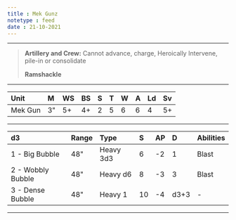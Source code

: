 ```yaml
---
title : Mek Gunz
notetype : feed
date : 21-10-2021
---
```


---

> **Artillery and Crew:** Cannot advance, charge, Heroically Intervene, pile-in or consolidate
>
> **Ramshackle**

---

| Unit    | M   | WS  | BS  | S   | T   | W   | A   | Ld  | Sv  |
|:------- |:--- |:--- |:--- |:--- |:--- |:--- |:--- |:--- |:--- |
| Mek Gun | 3"  | 5+  | 4+  | 2   | 5   | 6   | 6   | 4   | 5+  |

---

| d3                | Range | Type      | S   | AP  | D    | Abilities |
|:----------------- |:----- |:--------- |:--- |:--- |:---- |:--------- |
| 1 - Big Bubble    | 48"   | Heavy 3d3 | 6   | -2  | 1    | Blast     |
| 2 - Wobbly Bubble | 48"   | Heavy d6  | 8   | -3  | 3    | Blast     |
| 3 - Dense Bubble  | 48"   | Heavy 1   | 10  | -4  | d3+3 | -         |

---